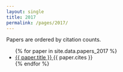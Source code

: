 ```yaml
---
layout: single
title: 2017
permalink: /pages/2017/
---
```


<span>Papers are ordered by citation counts.</span>

<ul>
    {% for paper in site.data.papers_2017 %}
      <li>
        <a href="{{ paper.url }}">
            {{ paper.title }}
        </a> {{ paper.cites }}
      </li>
    {% endfor %}
</ul>
